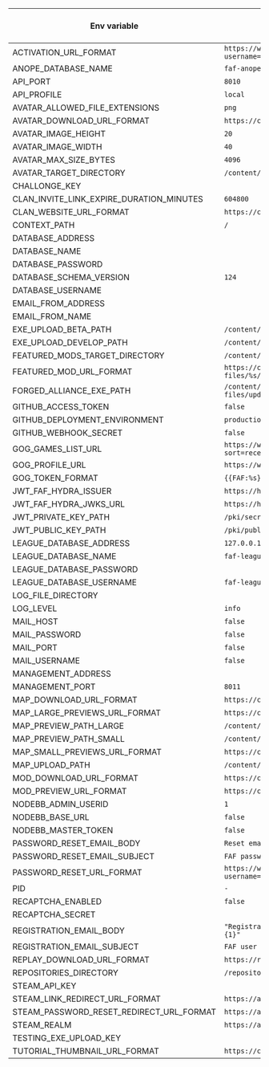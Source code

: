 | Env variable  | Default value | Optional if env is defined | Default value (local) |
| ---- | ---- | ---- | ---- |
| ACTIVATION_URL_FORMAT | `https://www.${FAF_DOMAIN}/account/activate?username=%s&token=%s` | `FAF_DOMAIN` | `http://localhost:8020/account/activate?username=%s&token=%s` |
| ANOPE_DATABASE_NAME | `faf-anope` |  |  |
| API_PORT | `8010` |  |  |
| API_PROFILE | `local` |  |  |
| AVATAR_ALLOWED_FILE_EXTENSIONS | `png` |  | `png` |
| AVATAR_DOWNLOAD_URL_FORMAT | `https://content.${FAF_DOMAIN}/faf/avatars/%s` | `FAF_DOMAIN` | `https://content.test.faforever.com/faf/avatars/%s` |
| AVATAR_IMAGE_HEIGHT | `20` |  |  |
| AVATAR_IMAGE_WIDTH | `40` |  |  |
| AVATAR_MAX_SIZE_BYTES | `4096` |  |  |
| AVATAR_TARGET_DIRECTORY | `/content/avatars` |  | `build/cache/avatars` |
| CHALLONGE_KEY |  |  |  |
| CLAN_INVITE_LINK_EXPIRE_DURATION_MINUTES | `604800` |  |  |
| CLAN_WEBSITE_URL_FORMAT | `https://clans.${FAF_DOMAIN}/clan/%s` | `FAF_DOMAIN` | `http://clans.test.faforever.com/clan/%s` |
| CONTEXT_PATH | `/` |  |  |
| DATABASE_ADDRESS |  |  | `127.0.0.1` |
| DATABASE_NAME |  |  | `faf` |
| DATABASE_PASSWORD |  |  | `banana` |
| DATABASE_SCHEMA_VERSION | `124` |  |  |
| DATABASE_USERNAME |  |  | `faf-java-api` |
| EMAIL_FROM_ADDRESS |  |  | `faf@example.com` |
| EMAIL_FROM_NAME |  |  | `FAForever` |
| EXE_UPLOAD_BETA_PATH | `/content/legacy-featured-mod-files/updates_fafbeta_files` |  | `build/exe/beta` |
| EXE_UPLOAD_DEVELOP_PATH | `/content/legacy-featured-mod-files/updates_fafdevelop_files` |  | `build/exe/develop` |
| FEATURED_MODS_TARGET_DIRECTORY | `/content/legacy-featured-mod-files` |  | `build/cache/deployment` |
| FEATURED_MOD_URL_FORMAT | `https://content.${FAF_DOMAIN}/legacy-featured-mod-files/%s/%s` | `FAF_DOMAIN` | `https://content.test.faforever.com/faf/updaterNew/%s/%s` |
| FORGED_ALLIANCE_EXE_PATH | `/content/legacy-featured-mod-files/updates_faf_files/ForgedAlliance.exe` |  |  |
| GITHUB_ACCESS_TOKEN | `false` |  |  |
| GITHUB_DEPLOYMENT_ENVIRONMENT | `production` |  | `development` |
| GITHUB_WEBHOOK_SECRET | `false` |  |  |
| GOG_GAMES_LIST_URL | `https://www.gog.com/u/%s/games/stats?sort=recent_playtime&order=desc&page=%d` |  |  |
| GOG_PROFILE_URL | `https://www.gog.com/u/%s` |  |  |
| GOG_TOKEN_FORMAT | `{{FAF:%s}}` |  |  |
| JWT_FAF_HYDRA_ISSUER | `https://hydra.${FAF_DOMAIN}/` | `FAF_DOMAIN` | `https://hydra.test.faforever.com/` |
| JWT_FAF_HYDRA_JWKS_URL | `https://hydra.${FAF_DOMAIN}/.well-known/jwks.json` | `FAF_DOMAIN` | `https://hydra.test.faforever.com/.well-known/jwks.json` |
| JWT_PRIVATE_KEY_PATH | `/pki/secret.key` |  | `test-pki-private.key` |
| JWT_PUBLIC_KEY_PATH | `/pki/public.key` |  | `test-pki-public.key` |
| LEAGUE_DATABASE_ADDRESS | `127.0.0.1` |  | `127.0.0.1` |
| LEAGUE_DATABASE_NAME | `faf-league` |  | `faf-league` |
| LEAGUE_DATABASE_PASSWORD |  |  | `banana` |
| LEAGUE_DATABASE_USERNAME | `faf-league-service` |  | `faf-league-service` |
| LOG_FILE_DIRECTORY |  |  |  |
| LOG_LEVEL | `info` |  |  |
| MAIL_HOST | `false` |  |  |
| MAIL_PASSWORD | `false` |  |  |
| MAIL_PORT | `false` |  |  |
| MAIL_USERNAME | `false` |  |  |
| MANAGEMENT_ADDRESS |  |  |  |
| MANAGEMENT_PORT | `8011` |  |  |
| MAP_DOWNLOAD_URL_FORMAT | `https://content.${FAF_DOMAIN}/maps/%s` | `FAF_DOMAIN` | `https://content.test.faforever.com/maps/%s` |
| MAP_LARGE_PREVIEWS_URL_FORMAT | `https://content.${FAF_DOMAIN}/maps/previews/large/%s` | `FAF_DOMAIN` | `https://content.test.faforever.com/faf/maps/previews/large/%s` |
| MAP_PREVIEW_PATH_LARGE | `/content/maps/previews/large` |  | `build/cache/map_previews/large` |
| MAP_PREVIEW_PATH_SMALL | `/content/maps/previews/small` |  | `build/cache/map_previews/small` |
| MAP_SMALL_PREVIEWS_URL_FORMAT | `https://content.${FAF_DOMAIN}/maps/previews/small/%s` | `FAF_DOMAIN` | `https://content.test.faforever.com/faf/maps/previews/small/%s` |
| MAP_UPLOAD_PATH | `/content/maps` |  | `build/cache/map/maps` |
| MOD_DOWNLOAD_URL_FORMAT | `https://content.${FAF_DOMAIN}/mods/%s` | `FAF_DOMAIN` | `https://content.test.faforever.com/faf/vault/mods/%s` |
| MOD_PREVIEW_URL_FORMAT | `https://content.${FAF_DOMAIN}/mods/%s` | `FAF_DOMAIN` | `https://content.test.faforever.com/faf/vault/mods/%s` |
| NODEBB_ADMIN_USERID | `1` |  |  |
| NODEBB_BASE_URL | `false` |  |  |
| NODEBB_MASTER_TOKEN | `false` |  |  |
| PASSWORD_RESET_EMAIL_BODY | `Reset email body for user {0} with reset link {1}` |  | `Reset email body for user {0} with reset link {1}` |
| PASSWORD_RESET_EMAIL_SUBJECT | `FAF password reset` |  | `FAF password reset` |
| PASSWORD_RESET_URL_FORMAT | `https://www.${FAF_DOMAIN}/account/password/confirmReset?username=%s&token=%s` | `FAF_DOMAIN` | `http://localhost:8020/account/password/confirmReset?username=%s&token=%s` |
| PID | `- ` |  |  |
| RECAPTCHA_ENABLED | `false` |  | `false` |
| RECAPTCHA_SECRET |  |  |  |
| REGISTRATION_EMAIL_BODY | `"Registration email body for user {0} with activation link {1}"` |  | `"Registration email body for user {0} with activation link {1}"` |
| REGISTRATION_EMAIL_SUBJECT | `FAF user registration` |  | `FAF user registration` |
| REPLAY_DOWNLOAD_URL_FORMAT | `https://replays.${FAF_DOMAIN}/%s` | `FAF_DOMAIN` | `https://content.test.faforever.com/replays/%s` |
| REPOSITORIES_DIRECTORY | `/repositories` |  | `build/cache/repos` |
| STEAM_API_KEY |  |  | `banana` |
| STEAM_LINK_REDIRECT_URL_FORMAT | `https://api.${FAF_DOMAIN}/users/linkToSteam?token=%s` | `FAF_DOMAIN` | `http://localhost:8010/users/linkToSteam?token=%s` |
| STEAM_PASSWORD_RESET_REDIRECT_URL_FORMAT | `https://api.${FAF_DOMAIN}/users/requestPasswordResetViaSteam` | `FAF_DOMAIN` | `http://localhost:8010/users/requestPasswordResetViaSteam` |
| STEAM_REALM | `https://api.${FAF_DOMAIN}` | `FAF_DOMAIN` | `http://localhost` |
| TESTING_EXE_UPLOAD_KEY |  |  | `banana` |
| TUTORIAL_THUMBNAIL_URL_FORMAT | `https://content.${FAF_DOMAIN}/faf/tutorials/thumbs/%s` | `FAF_DOMAIN` | `https://content.test.faforever.com/faf/tutorials/thumbs/%s` |
